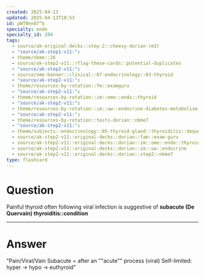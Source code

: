 ```yaml
---
created: 2025-04-13
updated: 2025-04-13T10:53
id: pWTBnnO7^b
specialty: endo
specialty_id: 204
tags:
  - source/ak-original-decks::step-2::cheesy-dorian-(m3)
  - "source/ak-step1-v11:": 
  - theme/nbme::26
  - source/ak-step2-v11::!flag-these-cards::potential-duplicates
  - "source/ak-step2-v11:": 
  - source/ome-banner::clinical::07-endocrinology::03-thyroid
  - "source/ak-step2-v11:": 
  - theme/resources-by-rotation::fm::examguru
  - "source/ak-step2-v11:": 
  - theme/resources-by-rotation::im::ome::endo::thyroid
  - "source/ak-step2-v11:": 
  - theme/resources-by-rotation::im::uw::endocrine-diabetes-metabolism::endocrine-diabetes-metabolism-dorian
  - "source/ak-step2-v11:": 
  - theme/resources-by-rotation::tests-dorian::nbme7
  - "source/ak-step2-v11:": 
  - theme/subjects::endocrinology::05-thyroid-gland::thyroiditis::dequervain-thyroiditis
  - source/ak-step2-v11::original-decks::dorian::fam::exam-guru
  - source/ak-step2-v11::original-decks::dorian::im::ome::endo::thyroid
  - source/ak-step2-v11::original-decks::dorian::im::uw::endocrine
  - source/ak-step2-v11::original-decks::dorian::step2::nbme7
type: flashcard
---
```


# Question
Painful thyroid often following viral infection is suggestive of **subacute (De Quervain) thyroiditis::condition**

---

# Answer
"Pain/Viral/Vain Subacute = after an ""acute"" process (viral) Self-limited: hyper → hypo → euthyroid"
